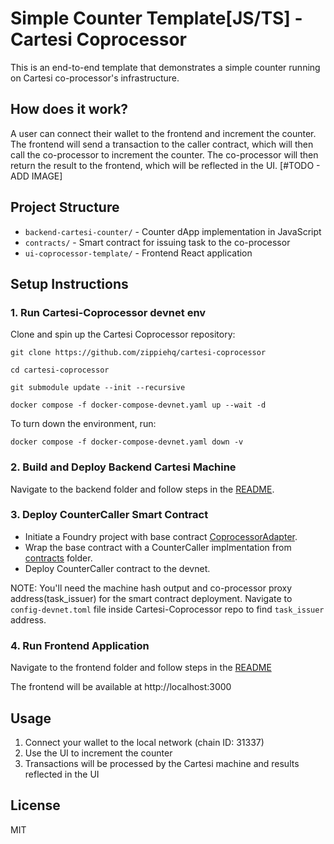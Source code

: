 # Simple Counter Template[JS/TS] - Cartesi Coprocessor 

This is an end-to-end template that demonstrates a simple counter running on Cartesi co-processor's infrastructure.

## How does it work?
A user can connect their wallet to the frontend and increment the counter. The frontend will send a transaction to the caller contract, which will then call the co-processor to increment the counter. The co-processor will then return the result to the frontend, which will be reflected in the UI.
[#TODO - ADD IMAGE]

## Project Structure

- `backend-cartesi-counter/` - Counter dApp implementation in JavaScript
- `contracts/` - Smart contract for issuing task to the co-processor
- `ui-coprocessor-template/` - Frontend React application

## Setup Instructions

### 1. Run Cartesi-Coprocessor devnet env

Clone and spin up the Cartesi Coprocessor repository:
```
git clone https://github.com/zippiehq/cartesi-coprocessor

cd cartesi-coprocessor

git submodule update --init --recursive

docker compose -f docker-compose-devnet.yaml up --wait -d
```

To turn down the environment, run:
```
docker compose -f docker-compose-devnet.yaml down -v
```


### 2. Build and Deploy Backend Cartesi Machine

Navigate to the backend folder and follow steps in the [README](./backend-cartesi-counter/README.md).

### 3. Deploy CounterCaller Smart Contract

- Initiate a Foundry project with base contract [CoprocessorAdapter](https://github.com/Mugen-Builders/coprocessor-base-contract).
- Wrap the base contract with a CounterCaller implmentation from [contracts](./contracts) folder. 
- Deploy CounterCaller contract to the devnet.

NOTE: You'll need the machine hash output and co-processor proxy address(task_issuer) for the smart contract deployment. Navigate to `config-devnet.toml` file inside Cartesi-Coprocessor repo to find `task_issuer` address. 

### 4. Run Frontend Application

Navigate to the frontend folder and follow steps in the [README](./ui-coprocessor-template/README.md)

The frontend will be available at http://localhost:3000



## Usage

1. Connect your wallet to the local network (chain ID: 31337)
2. Use the UI to increment the counter
3. Transactions will be processed by the Cartesi machine and results reflected in the UI

## License

MIT

